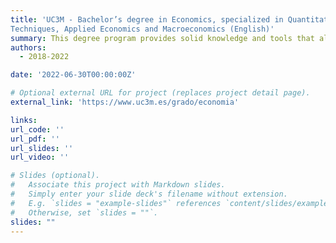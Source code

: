 ```yaml
---
title: 'UC3M - Bachelor’s degree in Economics, specialized in Quantitative
Techniques, Applied Economics and Macroeconomics (English)'
summary: This degree program provides solid knowledge and tools that allow students to address increasingly complex economic situations impacted by the globalization of markets, the improvement in communications and climate change
authors:
  - 2018-2022

date: '2022-06-30T00:00:00Z'

# Optional external URL for project (replaces project detail page).
external_link: 'https://www.uc3m.es/grado/economia'

links:
url_code: ''
url_pdf: ''
url_slides: ''
url_video: ''

# Slides (optional).
#   Associate this project with Markdown slides.
#   Simply enter your slide deck's filename without extension.
#   E.g. `slides = "example-slides"` references `content/slides/example-slides.md`.
#   Otherwise, set `slides = ""`.
slides: ""
---
```


